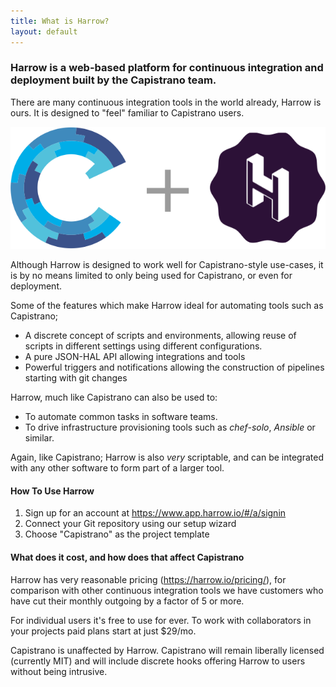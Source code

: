 ```yaml
---
title: What is Harrow?
layout: default
---
```


### Harrow is a web-based platform for continuous integration and deployment built by the Capistrano team.

There are many continuous integration tools in the world already, Harrow is
ours. It is designed to "feel" familiar to Capistrano users.

![Harrow, web-based Capistrano](/images/capistrano-logo-harrow-logo-c-primary-darker-w640.png)

Although Harrow is designed to work well for Capistrano-style use-cases, it is
by no means limited to only being used for Capistrano, or even for deployment.

Some of the features which make Harrow ideal for automating tools such as
Capistrano;

* A discrete concept of scripts and environments, allowing reuse of scripts in
  different settings using different configurations.
* A pure JSON-HAL API allowing integrations and tools
* Powerful triggers and notifications allowing the construction of pipelines
  starting with git changes

Harrow, much like Capistrano can also be used to:

* To automate common tasks in software teams.
* To drive infrastructure provisioning tools such as *chef-solo*, *Ansible* or similar.

Again, like Capistrano; Harrow is also *very* scriptable, and can be integrated
with any other software to form part of a larger tool.

#### How To Use Harrow

1. Sign up for an account at <https://www.app.harrow.io/#/a/signin>
2. Connect your Git repository using our setup wizard
3. Choose "Capistrano" as the project template

#### What does it cost, and how does that affect Capistrano

Harrow has very reasonable pricing (<https://harrow.io/pricing/>), for
comparison with other continuous integration tools we have customers who have
cut their monthly outgoing by a factor of 5 or more.

For individual users it's free to use for ever. To work with collaborators in
your projects paid plans start at just $29/mo.

Capistrano is unaffected by Harrow. Capistrano will remain liberally licensed
(currently MIT) and will include discrete hooks offering Harrow to users
without being intrusive.
